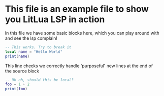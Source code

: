 <!-- @pragma output: compiled.lua -->

# This file is an example file to show you LitLua LSP in action

In this file we have some basic blocks here, which you can play around with and see the lsp complain!

```lua
-- This works. Try to break it
local name = "Hello World"
print(name)
```

This line checks we correctly handle 'purposeful' new lines at the end of the source block
```lua
-- Uh oh, should this be local?
foo = 1 + 2
print(foo)
```